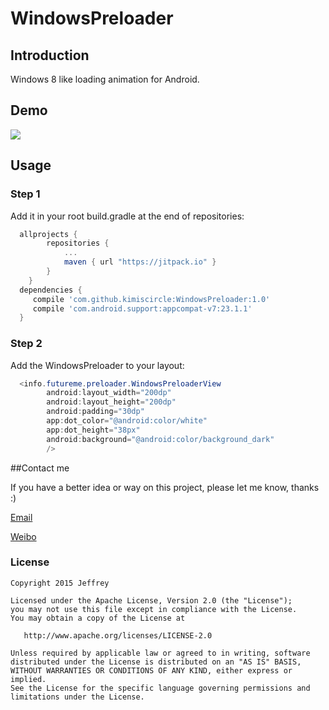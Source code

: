 WindowsPreloader
===================

## Introduction
Windows 8 like loading animation for Android.
## Demo
![](https://github.com/kimiscircle/WindowsPreloader/blob/master/demo.gif)

## Usage

### Step 1

Add it in your root build.gradle at the end of repositories:
```groovy
  allprojects {
		repositories {
			...
			maven { url "https://jitpack.io" }
		}
	}
  dependencies {
     compile 'com.github.kimiscircle:WindowsPreloader:1.0'
     compile 'com.android.support:appcompat-v7:23.1.1'
  }
```

### Step 2

Add the WindowsPreloader to your layout:
```java
  <info.futureme.preloader.WindowsPreloaderView
        android:layout_width="200dp"
        android:layout_height="200dp"
        android:padding="30dp"
        app:dot_color="@android:color/white"
        app:dot_height="38px"
        android:background="@android:color/background_dark"
        />
```

##Contact me

 If you have a better idea or way on this project, please let me know, thanks :)

[Email](mailto:895196292@qq.com)

[Weibo](http://weibo.com/5312295202)


### License
```
Copyright 2015 Jeffrey

Licensed under the Apache License, Version 2.0 (the "License");
you may not use this file except in compliance with the License.
You may obtain a copy of the License at

   http://www.apache.org/licenses/LICENSE-2.0

Unless required by applicable law or agreed to in writing, software
distributed under the License is distributed on an "AS IS" BASIS,
WITHOUT WARRANTIES OR CONDITIONS OF ANY KIND, either express or implied.
See the License for the specific language governing permissions and
limitations under the License.
```

